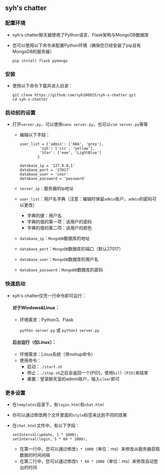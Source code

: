 ## syh's chatter

### 配置环境
* syh's chatter聊天器使用了Python语言、Flask架构与MongoDB数据库
* 您可以使用以下命令来配置Python环境（确保您已经安装了pip且有MongoDB的服务器）

  `pip install flask pymongo`

### 安装
* 使用以下命令下载并进入目录：

  ```
  git clone https://github.com/syh100925/syh-s-chatter.git
  cd syh-s-chatter
  ```

### 启动前的设置
* 打开`server.py`，可以使用`nano server.py`，也可以`vim server.py`等等
  * 编辑以下字段：
    ```
    user_list = {'admin': ['666', 'grey'],
             'syh': ['ccc', 'yellow'],
             'Star': ['eee', 'LightBlue']
            }

    database_ip = '127.0.0.1'
    database_port = '27017'
    database_user = 'user'
    database_password = 'password'
    ```

  * `server_ip`：服务器的ip地址
  * `user_list`：用户名字典（注意：编辑时保留`admin`账户，`admin`的密码可以更改）
    * 字典的键：用户名
    * 字典的值的第一项：该用户的密码
    * 字典的值的第二项：该用户的颜色
  * `database_ip`：`MongoDB`数据库的地址
  * `database_port`：`MongoDB`数据库的端口（默认27017）
  * `database_user`：`MongoDB`数据库的用户名
  * `database_password`：`MongoDB`数据库的密码

### 快速启动
* syh's chatter仅凭一行命令即可运行：
  #### 对于Windows&Linux：
  * 环境需求：Python3、Flask
  
    `python server.py`
    或
    `python3 server.py`
  
  #### 后台运行（仅Linux）：
  * 环境需求：Linux系统（带nohup命令）
  * 使用命令：
    * 启动：`./start.sh`
    * 停止：`./stop.sh`之后会返回一个[PID]，使用`kill [PID]`来结束
    * 重置：登录聊天室的admin账户，输入`clear`即可

### 更多设置
* 在`templates`目录下，有`login.html`和`chat.html`
* 你可以通过修改两个文件里面的`style`标签来达到不同的效果


* 在`chat.html`文件中，有以下字段：
  ```
  setInterval(update, 1 * 1000);
  setInterval(login, 5 * 60 * 1000);
  ```
  * 在第一行中，您可以通过修改`1 * 1000`（单位：ms）来修改从服务器获取数据的时间间隔
  * 在第二行中，您可以通过修改`5 * 60 * 1000`（单位：ms）来修改自动登出的时间


